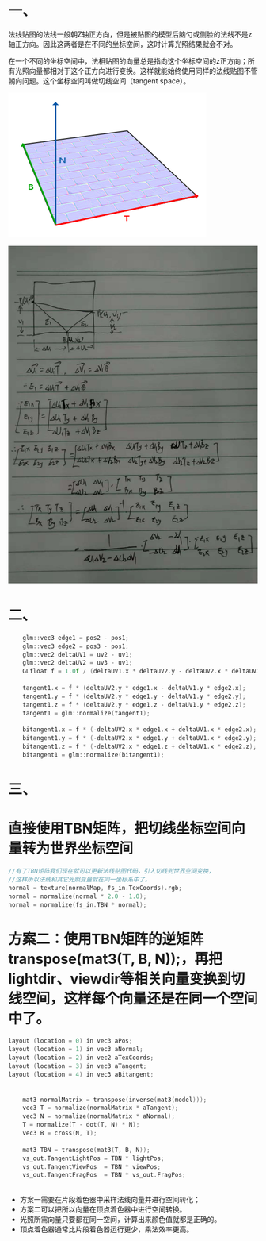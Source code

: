 一、
=
法线贴图的法线一般朝Z轴正方向，但是被贴图的模型后脑勺或侧脸的法线不是z轴正方向。因此这两者是在不同的坐标空间，这时计算光照结果就会不对。

在一个不同的坐标空间中，法相贴图的向量总是指向这个坐标空间的z正方向；所有光照向量都相对于这个正方向进行变换。这样就能始终使用同样的法线贴图不管朝向问题。这个坐标空间叫做切线空间（tangent space）。

![](./normal_mapping_tbn_vectors.png)

![](./tangent_space.jpeg)

二、
=

```c++
    glm::vec3 edge1 = pos2 - pos1;
    glm::vec3 edge2 = pos3 - pos1;
    glm::vec2 deltaUV1 = uv2 - uv1;
    glm::vec2 deltaUV2 = uv3 - uv1;
    GLfloat f = 1.0f / (deltaUV1.x * deltaUV2.y - deltaUV2.x * deltaUV1.y);

    tangent1.x = f * (deltaUV2.y * edge1.x - deltaUV1.y * edge2.x);
    tangent1.y = f * (deltaUV2.y * edge1.y - deltaUV1.y * edge2.y);
    tangent1.z = f * (deltaUV2.y * edge1.z - deltaUV1.y * edge2.z);
    tangent1 = glm::normalize(tangent1);

    bitangent1.x = f * (-deltaUV2.x * edge1.x + deltaUV1.x * edge2.x);
    bitangent1.y = f * (-deltaUV2.x * edge1.y + deltaUV1.x * edge2.y);
    bitangent1.z = f * (-deltaUV2.x * edge1.z + deltaUV1.x * edge2.z);
    bitangent1 = glm::normalize(bitangent1);
```

三、
=
# 直接使用TBN矩阵，把切线坐标空间向量转为世界坐标空间
```c++
//有了TBN矩阵我们现在就可以更新法线贴图代码，引入切线到世界空间变换，
//这样所以法线和其它光照变量就在同一坐标系中了。
normal = texture(normalMap, fs_in.TexCoords).rgb;
normal = normalize(normal * 2.0 - 1.0);   
normal = normalize(fs_in.TBN * normal);
```

# 方案二：使用TBN矩阵的逆矩阵 transpose(mat3(T, B, N));，再把lightdir、viewdir等相关向量变换到切线空间，这样每个向量还是在同一个空间中了。
```c++
layout (location = 0) in vec3 aPos;
layout (location = 1) in vec3 aNormal;
layout (location = 2) in vec2 aTexCoords;
layout (location = 3) in vec3 aTangent;
layout (location = 4) in vec3 aBitangent;

    
    mat3 normalMatrix = transpose(inverse(mat3(model)));
    vec3 T = normalize(normalMatrix * aTangent);
    vec3 N = normalize(normalMatrix * aNormal);
    T = normalize(T - dot(T, N) * N);
    vec3 B = cross(N, T);
    
    mat3 TBN = transpose(mat3(T, B, N));    
    vs_out.TangentLightPos = TBN * lightPos;
    vs_out.TangentViewPos  = TBN * viewPos;
    vs_out.TangentFragPos  = TBN * vs_out.FragPos;
        
```

* 方案一需要在片段着色器中采样法线向量并进行空间转化；
* 方案二可以把所以向量在顶点着色器中进行空间转换。
* 光照所需向量只要都在同一空间，计算出来颜色值就都是正确的。
* 顶点着色器通常比片段着色器运行更少，乘法效率更高。